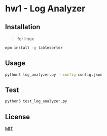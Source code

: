 # hw1 - Log Analyzer

## Installation

> for linux
```bash
npm install -g tablesorter
```

## Usage

```bash
python3 log_analyzer.py --config config.json
```

## Test
```bash
python3 test_log_analyzer.py
```

## License
[MIT](https://choosealicense.com/licenses/mit/)